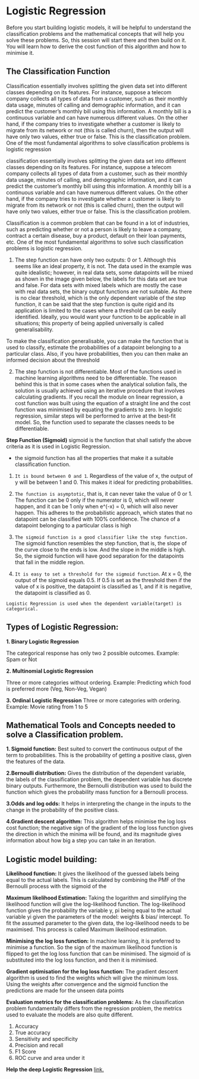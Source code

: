 
# Logistic Regression 

Before you start building logistic models, it will be helpful to understand the classification problems and the mathematical concepts that will help you solve these problems. So, this session will start there and then build on it. You will learn how to derive the cost function of this algorithm and how to minimise it.

## The Classification Function

Classification essentially involves splitting the given data set into different classes depending on 
its features. 
For instance, suppose a telecom company collects all types of data from a customer, such as their 
monthly data usage, minutes of calling and demographic information, and it can predict the 
customer’s monthly bill using this information. A monthly bill is a continuous variable and can 
have numerous different values. On the other hand, if the company tries to investigate whether 
a customer is likely to migrate from its network or not (this is called churn), then the output will 
have only two values, either true or false. This is the classification problem. 
One of the most fundamental algorithms to solve classification problems is logistic regression

classification essentially involves splitting the given data set into different classes depending on its features. For instance, suppose a telecom company collects all types of data from a customer, such as their monthly data usage, minutes of calling, and demographic information, and it can predict the customer’s monthly bill using this information. A monthly bill is a continuous variable and can have numerous different values. On the other hand, if the company tries to investigate whether a customer is likely to migrate from its network or not (this is called churn), then the output will have only two values, either true or false. This is the classification problem. 

 

Classification is a common problem that can be found in a lot of industries, such as predicting whether or not a person is likely to leave a company, contract a certain disease, buy a product, default on their loan payments, etc. One of the most fundamental algorithms to solve such classification problems is logistic regression.


1. The step function can have only two outputs: 0 or 1. Although this seems like an ideal property, it is not. The data used in the example was quite idealistic; however, in real data sets, some datapoints will be mixed as shown in the image given below, the labels for this data set are true and false. 
For data sets with mixed labels which are mostly the case with real data sets, the binary output functions are not suitable. As there is no clear threshold, which is the only dependent variable of the step function, it can be said that the step function is quite rigid and its application is limited to the cases where a threshold can be easily identified. Ideally, you would want your function to be applicable in all situations; this property of being applied universally is called generalisability.

To make the classification generalisable, you can make the function that is used to classify,  estimate the probabilities of a datapoint belonging to a particular class. Also, if you have probabilities, then you can then make an informed decision about the threshold

2. The step function is not differentiable. Most of the functions used in machine learning algorithms need to be differentiable. The reason behind this is that in some cases when the analytical solution fails, the solution is usually achieved using an iterative procedure that involves calculating gradients.
If you recall the module on linear regression, a cost function was built using the equation of a straight line and the cost function was minimised by equating the gradients to zero.
In logistic regression, similar steps will be performed to arrive at the best-fit model. So, the function used to separate the classes needs to be differentiable. 

**Step Function (Sigmoid)**
sigmoid is the function that shall satisfy the above criteria as it is used in Logistic Regression.

- the sigmoid function has all the properties that make it a suitable classification function. 

 

1. `It is bound between 0 and 1`.
Regardless of the value of x, the output of y will be between 1 and 0. This makes it ideal for predicting probabilities. 
 
2. `The function is asymptotic`, that is, it can never take the value of 0 or 1. 
The function can be 0 only if the numerator is 0, which will never happen, and it can be 1 only when e^(-x) = 0, which will also never happen. This adheres to the probabilistic approach, which states that no datapoint can be classified with 100% confidence. The chance of a datapoint belonging to a particular class is high


3. `The sigmoid function is a good classifier like the step function.` 
The sigmoid function resembles the step function, that is, the slope of the curve close to the ends is low. And the slope in the middle is high. So, the sigmoid function will have good separation for the datapoints that fall in the middle region. 
 
4. `It is easy to set a threshold for the sigmoid function`. 
At x = 0, the output of the sigmoid equals 0.5. If 0.5 is set as the threshold then if the value of x is positive, the datapoint is classified as 1, and if it is negative, the datapoint is classified as 0.


`Logistic Regression is used when the dependent variable(target) is categorical.`

## Types of Logistic Regression:

**1. Binary Logistic Regression**

The categorical response has only two 2 possible outcomes. Example: Spam or Not


**2. Multinomial Logistic Regression**

Three or more categories without ordering. Example: Predicting which food is preferred more (Veg, 
Non-Veg, Vegan)

**3. Ordinal Logistic Regression**
Three or more categories with ordering. Example: Movie rating from 1 to 5


## Mathematical Tools and Concepts needed to solve a Classification problem.

**1. Sigmoid function:**
Best suited to convert the continuous output of the term to 
probabilities. This is the probability of getting a positive class, given the features of the data. 

**2.Bernoulli distribution:**
 Gives the distribution of the dependent variable, the labels of the 
classification problem, the dependent variable has discrete binary outputs. Furthermore, the 
Bernoulli distribution was used to build the function which gives the probability mass function 
for a Bernoulli process. 


**3.Odds and log odds:** It helps in interpreting the change in the inputs to the change in the 
probability of the positive class.

**4.Gradient descent algorithm:** This algorithm helps minimise the log loss cost function; the 
negative sign of the gradient of the log loss function gives the direction in which the minima 
will be found, and its magnitude gives information about how big a step you can take in an 
iteration.


## Logistic model building:

**Likelihood function:** It gives the likelihood of the guessed labels being equal to the actual labels. This 
is calculated by combining the PMF of the Bernoulli process with the sigmoid of the 


**Maximum likelihood Estimation:** Taking the logarithm and simplifying the likelihood function will 
give the log-likelihood function. The log-likelihood function gives the probability the variable y, pi 
being equal to the actual variable yi given the parameters of the model: weights & bias/ intercept. To 
fit the assumed parameter to the given data, the log-likelihood needs to be maximised. This process 
is called Maximum likelihood estimation. 

**Minimising the log loss function:** In machine learning, it is preferred to minimise a function. So the 
sign of the maximum likelihood function is flipped to get the log loss function that can be minimised. 
The sigmoid of is substituted into the log loss function, and then it is minimised. 


**Gradient optimisation for the log loss function:** The gradient descent algorithm is used to find the 
weights which will give the minimum loss. Using the weights after convergence and the sigmoid 
function the predictions are made for the unseen data points 

**Evaluation metrics for the classification problems:**
As the classification problem fundamentally differs from the regression problem, the metrics used to 
evaluate the models are also quite different. 
1. Accuracy 
2. True accuracy 
3. Sensitivity and specificity 
4. Precision and recall
5. F1 Score 
6. ROC curve and area under it


**Help the deep Logistic Regression**
[link.](https://www.analyticsvidhya.com/blog/2021/10/building-an-end-to-end-logistic-regression-model/)
